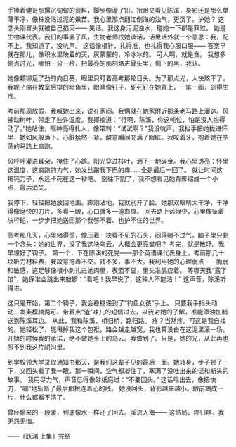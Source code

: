 手捧着健哥那摞沉甸甸的资料，脚步像灌了铅。抬眼又看见陈溪，身影还是那么单薄干净，像株没沾过泥的嫩苗。我心里那点翻江倒海的浊气，更沉了。护她？ 这念头刚冒头就被自己掐灭—— 笑话。我这身污泥浊水，碰她一下都是罪过。 她是生物课代表。我们的事漏了风，生物老师找她谈话，话里话外就一个意思：我，配不上。我知道了，没吭声。 这话像根针，扎得准，也扎得我心服口服—— 答案早就在那儿，像积水里映着的天，灰蒙蒙的，冷冰冰的。 可人啊，就是贪。 我想多偷点时光，哪怕一分一秒，把最亮的那刻烙进骨头里，剩下的黑，我认。

她像颗铆足了劲的向日葵，眼里只盯着高考那轮日头。为了那点光，人快熬干了。我呢？缩在教室后排的暗角里，眼睛像钉子，死死钉在她背上，一笔一画，刻得生疼。

考前那周放假，我喊她出来，说在家闷。我俩就在她家附近那条老马路上溜达。风拂动树叶，带走了些许温度。我揶揄道：“行啊，陈溪，你这吨位，怕是没人抱得动了。”她站住，眼神亮得扎人，像带刺：“试试啊？”我没吭声，我抬手把她拢进怀里，她如风般落下。心脏猛然一紧，酸意瞬间充满了眼眶。我咬着牙，抱着她在空荡的马路上疯跑。

风呼呼灌进耳朵，掩住了心跳。阳光穿过枝叶，洒下一地碎金。我心里透亮：怀里这温度，这疯跑的力气，她发丝蹭我下巴的痒……全是最后一回了。 就让时间这把钝刀子，永远卡死在这一秒吧。 别往下割了，我不想看见她背影缩成一个小点，最后消失。

我停下，轻轻把她放回地面。脚刚沾地，我就别开了脸。她那双眼睛太干净，干净得像磨快的刀片，多看一眼，心口就多一道血痕。 回去路上话很少，心里像坠着块秤砣，一步步把她送回那个我够不着、也护不住的世界。

高考那几天，心里堵得慌，像压着一块看不见的石头，闷得喘不过气。脑子里只剩一个念头：她的世界，没了我这块乌云，大概会更亮堂吧？ 考完，就是散场。我早埋好了钩子。 第一个，下在陈溪的死党——那个英语课代表身上。考前那几十块听力材料费，我故意拖着不交。钱不多，事不大。我利用她的心理弱点——脆弱和敏感，这足够像根小刺扎进她肉里，表面不显，里头准膈应着。 等哪天我“露了馅”，她保准会跳出来敲锣：“看吧！我早说了，这种人不能沾！” 这声音，陈溪听得进。  

这只是开始，第二个钩子，我会稳稳递到了“钓鱼女孩”手上。 只要我手指头动动，发条模棱两可、带着点“渣”味儿的短信过去，以我对她的了解，准能添油加醋送到陈溪耳边。 从此，我和陈溪，桥归桥，路归路。 疼？当然疼。可这是我自找的。她轻松了，能甩掉我这个包袱，路会越走越宽，我也算没白在这泥里滚一场。开始的时候我的承诺，绝不做她头上的乌云。我做到了。只是，她的光，从此再也照不到我这片阴沟里。

到学校领大学录取通知书那天，是我们这辈子见的最后一面。她转身，步子顿了一下，又回头看了我一眼。那一瞬间，空气都凝住了，塞满了没吐出来的话和断头的故事。 我用尽力气，声音低得像砂纸磨过：“不要回头。” 这话甩出去，像把快刀，“唰”地斩断了最后那根连着心的线。 她没回头，背影越来越小。眼前糊成一片，什么都看不清了。

曾经偷来的一段暖，到底像水一样还了回去。溪流入海—— 这结局，疼归疼，我无怨无悔。

——《跃渊·上集》完结